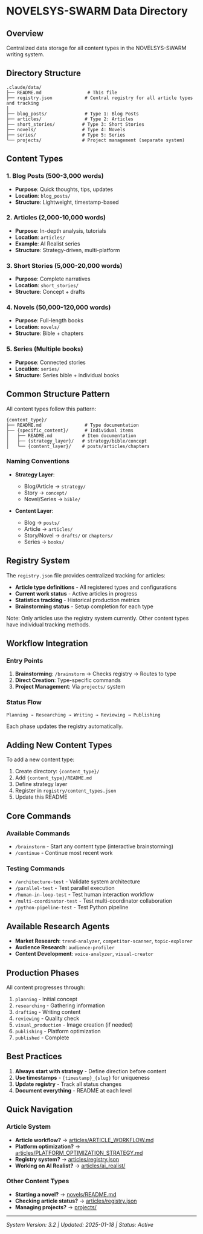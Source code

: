 # NOVELSYS-SWARM Data Directory

## Overview
Centralized data storage for all content types in the NOVELSYS-SWARM writing system.

## Directory Structure
```
.claude/data/
├── README.md                 # This file
├── registry.json            # Central registry for all article types and tracking
│
├── blog_posts/              # Type 1: Blog Posts
├── articles/                # Type 2: Articles
├── short_stories/          # Type 3: Short Stories
├── novels/                 # Type 4: Novels
├── series/                 # Type 5: Series
└── projects/               # Project management (separate system)
```

## Content Types

### 1. Blog Posts (500-3,000 words)
- **Purpose**: Quick thoughts, tips, updates
- **Location**: `blog_posts/`
- **Structure**: Lightweight, timestamp-based

### 2. Articles (2,000-10,000 words)
- **Purpose**: In-depth analysis, tutorials
- **Location**: `articles/`
- **Example**: AI Realist series
- **Structure**: Strategy-driven, multi-platform

### 3. Short Stories (5,000-20,000 words)
- **Purpose**: Complete narratives
- **Location**: `short_stories/`
- **Structure**: Concept + drafts

### 4. Novels (50,000-120,000 words)
- **Purpose**: Full-length books
- **Location**: `novels/`
- **Structure**: Bible + chapters

### 5. Series (Multiple books)
- **Purpose**: Connected stories
- **Location**: `series/`
- **Structure**: Series bible + individual books

## Common Structure Pattern

All content types follow this pattern:
```
{content_type}/
├── README.md                # Type documentation
├── {specific_content}/      # Individual items
│   ├── README.md           # Item documentation
│   ├── {strategy_layer}/   # strategy/bible/concept
│   └── {content_layer}/    # posts/articles/chapters
```

### Naming Conventions
- **Strategy Layer**:
  - Blog/Article → `strategy/`
  - Story → `concept/`
  - Novel/Series → `bible/`

- **Content Layer**:
  - Blog → `posts/`
  - Article → `articles/`
  - Story/Novel → `drafts/` or `chapters/`
  - Series → `books/`

## Registry System

The `registry.json` file provides centralized tracking for articles:

- **Article type definitions** - All registered types and configurations
- **Current work status** - Active articles in progress
- **Statistics tracking** - Historical production metrics
- **Brainstorming status** - Setup completion for each type

Note: Only articles use the registry system currently. Other content types have individual tracking methods.

## Workflow Integration

### Entry Points
1. **Brainstorming**: `/brainstorm` → Checks registry → Routes to type
2. **Direct Creation**: Type-specific commands
3. **Project Management**: Via `projects/` system

### Status Flow
```
Planning → Researching → Writing → Reviewing → Publishing
```

Each phase updates the registry automatically.

## Adding New Content Types

To add a new content type:

1. Create directory: `{content_type}/`
2. Add `{content_type}/README.md`
3. Define strategy layer
4. Register in `registry/content_types.json`
5. Update this README

## Core Commands

### Available Commands
- `/brainstorm` - Start any content type (interactive brainstorming)
- `/continue` - Continue most recent work

### Testing Commands
- `/architecture-test` - Validate system architecture
- `/parallel-test` - Test parallel execution
- `/human-in-loop-test` - Test human interaction workflow
- `/multi-coordinator-test` - Test multi-coordinator collaboration
- `/python-pipeline-test` - Test Python pipeline

## Available Research Agents

- **Market Research**: `trend-analyzer`, `competitor-scanner`, `topic-explorer`
- **Audience Research**: `audience-profiler`
- **Content Development**: `voice-analyzer`, `visual-creator`

## Production Phases

All content progresses through:
1. `planning` - Initial concept
2. `researching` - Gathering information
3. `drafting` - Writing content
4. `reviewing` - Quality check
5. `visual_production` - Image creation (if needed)
6. `publishing` - Platform optimization
7. `published` - Complete

## Best Practices

1. **Always start with strategy** - Define direction before content
2. **Use timestamps** - `{timestamp}_{slug}` for uniqueness
3. **Update registry** - Track all status changes
4. **Document everything** - README at each level

## Quick Navigation

### Article System
- **Article workflow?** → [articles/ARTICLE_WORKFLOW.md](articles/ARTICLE_WORKFLOW.md)
- **Platform optimization?** → [articles/PLATFORM_OPTIMIZATION_STRATEGY.md](articles/PLATFORM_OPTIMIZATION_STRATEGY.md)
- **Registry system?** → [articles/registry.json](articles/registry.json)
- **Working on AI Realist?** → [articles/ai_realist/](articles/ai_realist/)

### Other Content Types
- **Starting a novel?** → [novels/README.md](novels/README.md)
- **Checking article status?** → [articles/registry.json](articles/registry.json)
- **Managing projects?** → [projects/](projects/)

---

*System Version: 3.2 | Updated: 2025-01-18 | Status: Active*